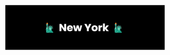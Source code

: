 <img src="/NewYork banner.png" alt="Black banner for New York tribute page" style="pointer-events: none">
